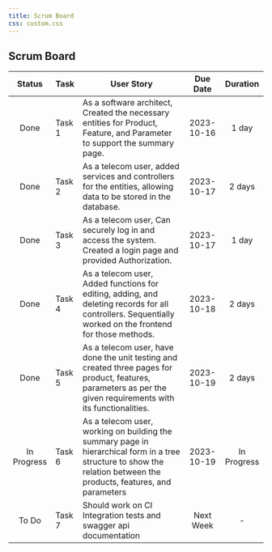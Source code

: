 ```yaml
---
title: Scrum Board
css: custom.css
---
```


## Scrum Board
| Status        | Task   | User Story                                             | Due Date   | Duration |
|:--------------:|------- |------------------------------------------------------|:----------:|:----------:|
| Done          | Task 1 |  As a software architect, Created the necessary entities for Product, Feature, and Parameter to support the summary page. | 2023-10-16 | 1 day |
| Done          | Task 2 |  As a telecom user, added services and controllers for the entities, allowing data to be stored in the database. | 2023-10-17  | 2 days | 
| Done          | Task 3 |  As a telecom user, Can securely log in and access the system. Created a login page and provided Authorization. | 2023-10-17  | 1 day |
| Done          | Task 4 |  As a telecom user, Added functions for editing, adding, and deleting records for all controllers. Sequentially worked on the frontend for those methods. | 2023-10-18  | 2 days |
| Done          | Task 5 | As a telecom user, have done the unit testing and created three pages for product, features, parameters as per the given requirements with its functionalities. | 2023-10-19  | 2 days |
| In Progress   | Task 6 | As a telecom user, working on building the summary page in hierarchical form in a tree structure to show the relation between the products, features, and parameters | 2023-10-19  | In Progress |
| To Do         | Task 7 | Should work on CI Integration tests and swagger api documentation | Next Week | - |


